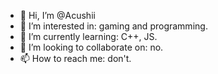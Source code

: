 - 👋 Hi, I’m @Acushii
- 👀 I’m interested in: gaming and programming.
- 🌱 I’m currently learning: C++, JS.
- 💞️ I’m looking to collaborate on: no.
- 📫 How to reach me: don't.

<!---
Acushii/Acushii is a ✨ special ✨ repository because its `README.md` (this file) appears on your GitHub profile.
You can click the Preview link to take a look at your changes.
--->
